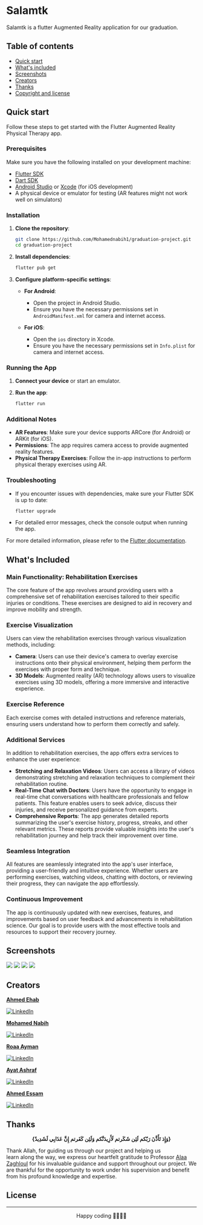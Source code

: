 
# Salamtk

Salamtk is a flutter Augmented Reality application for our graduation.

## Table of contents

- [Quick start](#quick-start)
- [What's included](#whats-included)
- [Screenshots](#screenshots)
- [Creators](#creators)
- [Thanks](#thanks)
- [Copyright and license](#copyright-and-license)

## Quick start

Follow these steps to get started with the Flutter Augmented Reality Physical Therapy app.

### Prerequisites

Make sure you have the following installed on your development machine:

- [Flutter SDK](https://flutter.dev/docs/get-started/install)
- [Dart SDK](https://dart.dev/get-dart)
- [Android Studio](https://developer.android.com/studio) or [Xcode](https://developer.apple.com/xcode/) (for iOS development)
- A physical device or emulator for testing (AR features might not work well on simulators)

### Installation

1. **Clone the repository**:
    ```bash
    git clone https://github.com/Mohamednabih1/graduation-project.git
    cd graduation-project
    ```

2. **Install dependencies**:
    ```bash
    flutter pub get
    ```

3. **Configure platform-specific settings**:

    - **For Android**:
      - Open the project in Android Studio.
      - Ensure you have the necessary permissions set in `AndroidManifest.xml` for camera and internet access.

    - **For iOS**:
      - Open the `ios` directory in Xcode.
      - Ensure you have the necessary permissions set in `Info.plist` for camera and internet access.

### Running the App

1. **Connect your device** or start an emulator.

2. **Run the app**:
    ```bash
    flutter run
    ```

### Additional Notes

- **AR Features**: Make sure your device supports ARCore (for Android) or ARKit (for iOS).
- **Permissions**: The app requires camera access to provide augmented reality features.
- **Physical Therapy Exercises**: Follow the in-app instructions to perform physical therapy exercises using AR.

### Troubleshooting

- If you encounter issues with dependencies, make sure your Flutter SDK is up to date:

    ```bash
    flutter upgrade
    ```
- For detailed error messages, check the console output when running the app.

For more detailed information, please refer to the [Flutter documentation](https://flutter.dev/docs).

## What's Included

### Main Functionality: Rehabilitation Exercises
The core feature of the app revolves around providing users with a comprehensive set of rehabilitation exercises tailored to their specific injuries or conditions. These exercises are designed to aid in recovery and improve mobility and strength.

### Exercise Visualization
Users can view the rehabilitation exercises through various visualization methods, including:
- **Camera**: Users can use their device's camera to overlay exercise instructions onto their physical environment, helping them perform the exercises with proper form and technique.
- **3D Models**: Augmented reality (AR) technology allows users to visualize exercises using 3D models, offering a more immersive and interactive experience.

### Exercise Reference
Each exercise comes with detailed instructions and reference materials, ensuring users understand how to perform them correctly and safely.

### Additional Services
In addition to rehabilitation exercises, the app offers extra services to enhance the user experience:
- **Stretching and Relaxation Videos**: Users can access a library of videos demonstrating stretching and relaxation techniques to complement their rehabilitation routine.
- **Real-Time Chat with Doctors**: Users have the opportunity to engage in real-time chat conversations with healthcare professionals and fellow patients. This feature enables users to seek advice, discuss their injuries, and receive personalized guidance from experts.
- **Comprehensive Reports**: The app generates detailed reports summarizing the user's exercise history, progress, streaks, and other relevant metrics. These reports provide valuable insights into the user's rehabilitation journey and help track their improvement over time.

### Seamless Integration
All features are seamlessly integrated into the app's user interface, providing a user-friendly and intuitive experience. Whether users are performing exercises, watching videos, chatting with doctors, or reviewing their progress, they can navigate the app effortlessly.

### Continuous Improvement
The app is continuously updated with new exercises, features, and improvements based on user feedback and advancements in rehabilitation science. Our goal is to provide users with the most effective tools and resources to support their recovery journey.

## Screenshots

 ![](assets/screensshots/Picture7.png)  ![](assets/screensshots/Picture2.png) 
 ![](assets/screensshots/Picture5.png)  ![](assets/screensshots/Picture6.png) 


## Creators

**[Ahmed Ehab](https://github.com/Ahme10D6)**

[![LinkedIn](https://github.com/Mohamednabih1/graduation-project/assets/102964579/8dec2ffe-4045-4e3c-acce-731f58e9f2ee)](https://www.linkedin.com/in/ahmed-ehab-6103a8216/)

**[Mohamed Nabih](https://github.com/Mohamednabih1)**

[![LinkedIn](https://github.com/Mohamednabih1/graduation-project/assets/102964579/8dec2ffe-4045-4e3c-acce-731f58e9f2ee)](https://www.linkedin.com/in/mohamed-nabih-mn03/)

**[Roaa Ayman](https://github.com/roaaayman21)**

[![LinkedIn](https://github.com/Mohamednabih1/graduation-project/assets/102964579/8dec2ffe-4045-4e3c-acce-731f58e9f2ee)](https://www.linkedin.com/in/roaa-ayman-a9195022a/)

**[Ayat Ashraf](https://github.com/AyatAmin)**

[![LinkedIn](https://github.com/Mohamednabih1/graduation-project/assets/102964579/8dec2ffe-4045-4e3c-acce-731f58e9f2ee)]()

**[Ahmed Essam](https://github.com/)**

[![LinkedIn](https://github.com/Mohamednabih1/graduation-project/assets/102964579/8dec2ffe-4045-4e3c-acce-731f58e9f2ee)](https://www.linkedin.com/in/ahmed-essam-a62218237?utm_source=share&utm_campaign=share_via&utm_content=profile&utm_medium=ios_app)

## Thanks
<div align="center">

   **{وَإِذ تَأَذَّنَ رَبّكم لَئِن شَكَرتم لَأَزِيدَنَّكم وَلَئِن كَفَرتم إِنَّ عَذَابِي لَشَدِيدٌ}**

</div>

Thank Allah, for guiding us through our project and helping us learn along the way, we express our heartfelt gratitude to Professor [Alaa Zaghloul](https://www.linkedin.com/in/alaa-zaghloul-mahmoud-kietkat-baa663218/) for his invaluable guidance and support throughout our project. We are thankful for the opportunity to work under his supervision and benefit from his profound knowledge and expertise.

## License


---
<div align="center" >
Happy coding 👩‍💻👩‍💻
</div>
